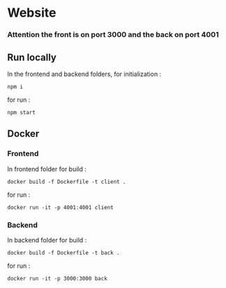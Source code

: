 # Website
### Attention the front is on port 3000 and the back on port 4001
## Run locally
In the frontend and backend folders, for initialization :
```
npm i
```
for run :
```
npm start
```
## Docker
### Frontend
In frontend folder for build :
```
docker build -f Dockerfile -t client .
```
for run :
```
docker run -it -p 4001:4001 client
```
### Backend
In backend folder for build :
```
docker build -f Dockerfile -t back .
```
for run :
```
docker run -it -p 3000:3000 back
```